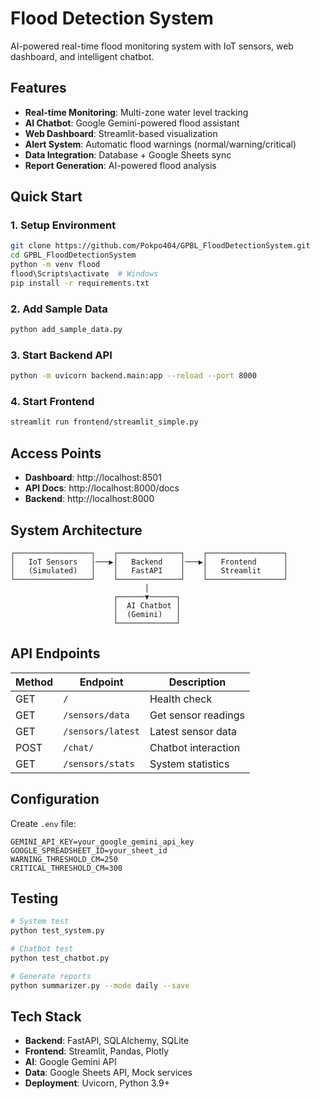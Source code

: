 # Flood Detection System

AI-powered real-time flood monitoring system with IoT sensors, web dashboard, and intelligent chatbot.

## Features

- **Real-time Monitoring**: Multi-zone water level tracking
- **AI Chatbot**: Google Gemini-powered flood assistant  
- **Web Dashboard**: Streamlit-based visualization
- **Alert System**: Automatic flood warnings (normal/warning/critical)
- **Data Integration**: Database + Google Sheets sync
- **Report Generation**: AI-powered flood analysis

## Quick Start

### 1. Setup Environment
```bash
git clone https://github.com/Pokpo404/GPBL_FloodDetectionSystem.git
cd GPBL_FloodDetectionSystem
python -m venv flood
flood\Scripts\activate  # Windows
pip install -r requirements.txt
```

### 2. Add Sample Data
```bash
python add_sample_data.py
```

### 3. Start Backend API
```bash
python -m uvicorn backend.main:app --reload --port 8000
```

### 4. Start Frontend
```bash
streamlit run frontend/streamlit_simple.py
```

## Access Points

- **Dashboard**: http://localhost:8501
- **API Docs**: http://localhost:8000/docs  
- **Backend**: http://localhost:8000

## System Architecture

```
┌─────────────────┐    ┌──────────────┐    ┌─────────────────┐
│   IoT Sensors   │───▶│   Backend    │───▶│   Frontend      │
│   (Simulated)   │    │   FastAPI    │    │   Streamlit     │
└─────────────────┘    └──────────────┘    └─────────────────┘
                              │
                       ┌──────▼──────┐
                       │  AI Chatbot │
                       │  (Gemini)   │
                       └─────────────┘
```

## API Endpoints

| Method | Endpoint | Description |
|--------|----------|-------------|
| GET | `/` | Health check |
| GET | `/sensors/data` | Get sensor readings |
| GET | `/sensors/latest` | Latest sensor data |
| POST | `/chat/` | Chatbot interaction |
| GET | `/sensors/stats` | System statistics |

## Configuration

Create `.env` file:
```env
GEMINI_API_KEY=your_google_gemini_api_key
GOOGLE_SPREADSHEET_ID=your_sheet_id
WARNING_THRESHOLD_CM=250
CRITICAL_THRESHOLD_CM=300
```

## Testing

```bash
# System test
python test_system.py

# Chatbot test  
python test_chatbot.py

# Generate reports
python summarizer.py --mode daily --save
```

## Tech Stack

- **Backend**: FastAPI, SQLAlchemy, SQLite
- **Frontend**: Streamlit, Pandas, Plotly
- **AI**: Google Gemini API
- **Data**: Google Sheets API, Mock services
- **Deployment**: Uvicorn, Python 3.9+